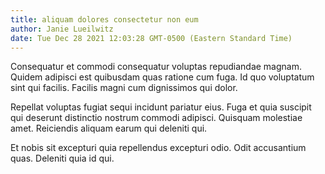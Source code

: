 ```yaml
---
title: aliquam dolores consectetur non eum
author: Janie Lueilwitz
date: Tue Dec 28 2021 12:03:28 GMT-0500 (Eastern Standard Time)
---
```

Consequatur et commodi consequatur voluptas repudiandae magnam. Quidem adipisci est quibusdam quas ratione cum fuga. Id quo voluptatum sint qui facilis. Facilis magni cum dignissimos qui dolor.

 Repellat voluptas fugiat sequi incidunt pariatur eius. Fuga et quia suscipit qui deserunt distinctio nostrum commodi adipisci. Quisquam molestiae amet. Reiciendis aliquam earum qui deleniti qui.

 Et nobis sit excepturi quia repellendus excepturi odio. Odit accusantium quas. Deleniti quia id qui.